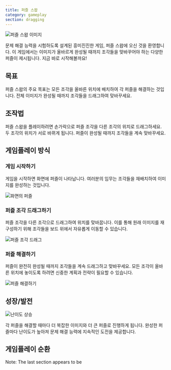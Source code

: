 ```yaml
---
title: 퍼즐 스왑
category: gameplay
section: dragging
---
```

![퍼즐 스왑 이미지](https://help.studycat.com/hc/article_attachments/34916594979097)

문제 해결 능력을 시험하도록 설계된 흥미진진한 게임, 퍼즐 스왑에 오신 것을 환영합니다. 이 게임에서는 이미지가 올바르게 완성될 때까지 조각들을 맞바꾸어야 하는 다양한 퍼즐이 제시됩니다. 지금 바로 시작해볼까요!

## 목표

퍼즐 스왑의 주요 목표는 모든 조각을 올바른 위치에 배치하여 각 퍼즐을 해결하는 것입니다. 전체 이미지가 완성될 때까지 조각들을 드래그하여 맞바꾸세요.

## 조작법

퍼즐 스왑을 플레이하려면 손가락으로 퍼즐 조각을 다른 조각의 위치로 드래그하세요. 두 조각의 위치가 서로 바뀌게 됩니다. 퍼즐이 완성될 때까지 조각들을 계속 맞바꾸세요.

## 게임플레이 방식

### 게임 시작하기

게임을 시작하면 화면에 퍼즐이 나타납니다. 여러분의 임무는 조각들을 재배치하여 이미지를 완성하는 것입니다.

![화면의 퍼즐](https://help.studycat.com/hc/article_attachments/34916594979097)

### 퍼즐 조각 드래그하기

퍼즐 조각을 다른 조각으로 드래그하여 위치를 맞바꿉니다. 이를 통해 원래 이미지를 재구성하기 위해 조각들을 보드 위에서 자유롭게 이동할 수 있습니다.

![퍼즐 조각 드래그](https://help.studycat.com/hc/article_attachments/35085383360281)

### 퍼즐 해결하기

퍼즐이 완전히 완성될 때까지 조각들을 계속 드래그하고 맞바꾸세요. 모든 조각이 올바른 위치에 놓이도록 하려면 신중한 계획과 전략이 필요할 수 있습니다.

![퍼즐 해결하기](https://help.studycat.com/hc/article_attachments/35085383392153)

## 성장/발전

![난이도 상승](https://help.studycat.com/hc/article_attachments/35085383395993)

각 퍼즐을 해결할 때마다 더 복잡한 이미지와 더 큰 퍼즐로 진행하게 됩니다. 완성한 퍼즐마다 난이도가 높아져 문제 해결 능력에 지속적인 도전을 제공합니다.

## 게임플레이 순환

Note: The last section appears to be